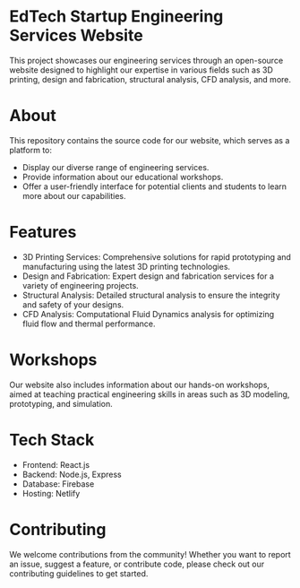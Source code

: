 # EdTech Startup Engineering Services Website
This project showcases our engineering services through an open-source website designed to highlight our expertise in various fields such as 3D printing, design and fabrication, structural analysis, CFD analysis, and more.

# About
This repository contains the source code for our website, which serves as a platform to:
+ Display our diverse range of engineering services.
+ Provide information about our educational workshops.
+ Offer a user-friendly interface for potential clients and students to learn more about our capabilities.

# Features

+ 3D Printing Services: Comprehensive solutions for rapid prototyping and manufacturing using the latest 3D printing technologies.
+ Design and Fabrication: Expert design and fabrication services for a variety of engineering projects.
+ Structural Analysis: Detailed structural analysis to ensure the integrity and safety of your designs.
+ CFD Analysis: Computational Fluid Dynamics analysis for optimizing fluid flow and thermal performance.

# Workshops

Our website also includes information about our hands-on workshops, aimed at teaching practical engineering skills in areas such as 3D modeling, prototyping, and simulation.

# Tech Stack
+ Frontend: React.js
+ Backend: Node.js, Express
+ Database: Firebase
+ Hosting: Netlify

# Contributing

We welcome contributions from the community! Whether you want to report an issue, suggest a feature, or contribute code, please check out our contributing guidelines to get started.
